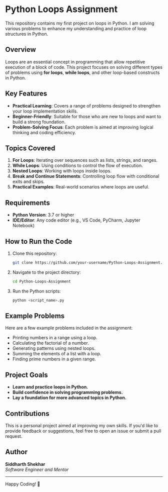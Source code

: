 # Python Loops Assignment

This repository contains my first project on loops in Python. I am solving various problems to enhance my understanding and practice of loop structures in Python.

## Overview

Loops are an essential concept in programming that allow repetitive execution of a block of code. This project focuses on solving different types of problems using **for loops**, **while loops**, and other loop-based constructs in Python.

## Key Features

- **Practical Learning**: Covers a range of problems designed to strengthen your loop implementation skills.
- **Beginner-Friendly**: Suitable for those who are new to loops and want to build a strong foundation.
- **Problem-Solving Focus**: Each problem is aimed at improving logical thinking and coding efficiency.

## Topics Covered

1. **For Loops**: Iterating over sequences such as lists, strings, and ranges.
2. **While Loops**: Using conditions to control the flow of execution.
3. **Nested Loops**: Working with loops inside loops.
4. **Break and Continue Statements**: Controlling loop flow with conditional exits and skips.
5. **Practical Examples**: Real-world scenarios where loops are useful.

## Requirements

- **Python Version**: 3.7 or higher
- **IDE/Editor**: Any code editor (e.g., VS Code, PyCharm, Jupyter Notebook)

## How to Run the Code

1. Clone this repository:
   ```bash
   git clone https://github.com/your-username/Python-Loops-Assignment.git
   ```
2. Navigate to the project directory:
   ```bash
   cd Python-Loops-Assignment
   ```
3. Run the Python scripts:
   ```bash
   python <script_name>.py
   ```

## Example Problems

Here are a few example problems included in the assignment:

- Printing numbers in a range using a loop.
- Calculating the factorial of a number.
- Generating patterns using nested loops.
- Summing the elements of a list with a loop.
- Finding prime numbers in a given range.

## Project Goals

- **Learn and practice loops in Python.**
- **Build confidence in solving programming problems.**
- **Lay a foundation for more advanced topics in Python.**

## Contributions

This is a personal project aimed at improving my own skills. If you'd like to provide feedback or suggestions, feel free to open an issue or submit a pull request.

## Author

**Siddharth Shekhar**  
*Software Engineer and Mentor*

---

Happy Coding! 🚀
